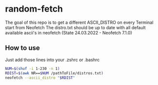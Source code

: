 # random-fetch
The goal of this repo is to get a different ASCII_DISTRO on every Terminal start from Neofetch
The distro.txt should be up to date with all default available ascii's in neofetch (State 24.03.2022 - Neofetch 7.1.0)
## How to use
Just add those lines into your .zshrc or .bashrc
```bash
NUM=$(shuf -i 1-230 -n 1)
RDIST=$(awk NR==$NUM /pathToFile/distros.txt)
neofetch --ascii_distro "$RDIST"
```
